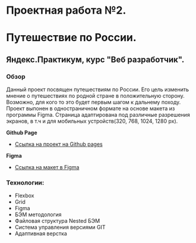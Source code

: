 # Проектная работа №2.
# Путешествие по России.
## Яндекс.Практикум, курс "Веб разработчик".

### Обзор

  Данный проект посвящен путешествиям по России. Его цель изменить мнение о путешествиях по 
родной стране в положительную сторону. Возможно, для кого то это будет первым шагом к дальнему походу.
Проект выпонен в одностраничном формате на основе макета из программы Figma. Страница адаптирована 
под различные разрешения экранов, в т.ч и для мобильных устройств(320, 768, 1024, 1280 px).

**Github Page**

* [Ссылка на проект на Github pages](https://www.figma.com/file/5S2WSbEFL6awjVWJ0NWL8Q/Sprint-3_-Russia-_-desktop-mobile?node-id=28503%3A0)

**Figma**

* [Ссылка на макет в Figma](https://www.figma.com/file/5S2WSbEFL6awjVWJ0NWL8Q/Sprint-3_-Russia-_-desktop-mobile?node-id=28503%3A0)

### Технологии:
 * Flexbox
 * Grid
 * Figma
 * БЭМ методология
 * Файловая структура Nested БЭМ
 * Система управления версиями GIT
 * Адаптивная верстка


